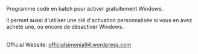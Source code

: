 Programme codé en batch pour activer gratuitement Windows.

Il permet aussi d'utiliser une clé d'activation personnalisée si vous en avez acheté une, ou encore de désactiver Windows.

<br/>Official Website: <a href=https://officialsimonia94.wordpress.com/>officialsimonia94.wordpress.com</a>

